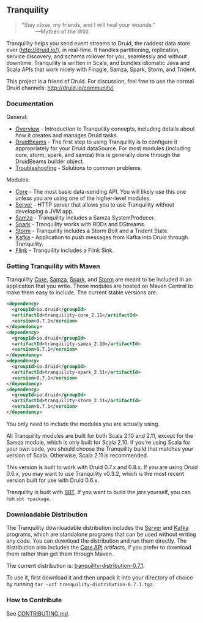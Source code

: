 ## Tranquility

> &#8220;Stay close, my friends, and I will heal your wounds.&#8221;<br />
> &nbsp;&nbsp;&nbsp;&nbsp;&nbsp;&nbsp;&nbsp;&nbsp;&nbsp;&mdash;Mythen of the Wild

Tranquility helps you send event streams to Druid, the raddest data store ever (http://druid.io/), in real-time. It
handles partitioning, replication, service discovery, and schema rollover for you, seamlessly and without downtime.
Tranquility is written in Scala, and bundles idiomatic Java and Scala APIs that work nicely with Finagle, Samza, Spark,
Storm, and Trident.

This project is a friend of Druid. For discussion, feel free to use the normal Druid channels: http://druid.io/community/

### Documentation

General:

- [Overview](docs/overview.md) - Introduction to Tranquility concepts, including details about how it creates and
  manages Druid tasks.
- [DruidBeams](docs/druidbeams.md) - The first step to using Tranquility is to configure it appropriately for your
  Druid dataSource. For most modules (including core, storm, spark, and samza) this is generally done through the
  DruidBeams builder object.
- [Troubleshooting](docs/trouble.md) - Solutions to common problems.

Modules:

- [Core](docs/core.md) - The most basic data-sending API. You will likely use this one unless you are using
  one of the higher-level modules.
- [Server](docs/server.md) - HTTP server that allows you to use Tranquility without developing a JVM app.
- [Samza](docs/samza.md) - Tranquility includes a Samza SystemProducer.
- [Spark](docs/spark.md) - Tranquility works with RDDs and DStreams.
- [Storm](docs/storm.md) - Tranquility includes a Storm Bolt and a Trident State.
- [Kafka](docs/kafka.md) - Application to push messages from Kafka into Druid through Tranquility.
- [Flink](docs/flink.md) - Tranquility includes a Flink Sink.

### Getting Tranquility with Maven

Tranquility [Core](docs/core.md), [Samza](docs/samza.md), [Spark](docs/spark.md), and [Storm](docs/storm.md) are
meant to be included in an application that you write. Those modules are hosted on Maven Central to make them
easy to include. The current stable versions are:

```xml
<dependency>
  <groupId>io.druid</groupId>
  <artifactId>tranquility-core_2.11</artifactId>
  <version>0.7.1</version>
</dependency>
<dependency>
  <groupId>io.druid</groupId>
  <artifactId>tranquility-samza_2.10</artifactId>
  <version>0.7.1</version>
</dependency>
<dependency>
  <groupId>io.druid</groupId>
  <artifactId>tranquility-spark_2.11</artifactId>
  <version>0.7.1</version>
</dependency>
<dependency>
  <groupId>io.druid</groupId>
  <artifactId>tranquility-storm_2.11</artifactId>
  <version>0.7.1</version>
</dependency>
```

You only need to include the modules you are actually using.

All Tranquility modules are built for both Scala 2.10 and 2.11, except for the Samza module, which is only built for
Scala 2.10. If you're using Scala for your own code, you should choose the Tranquility build that matches your version
of Scala. Otherwise, Scala 2.11 is recommended.

This version is built to work with Druid 0.7.x and 0.8.x. If you are using Druid 0.6.x, you may want to use Tranquility
v0.3.2, which is the most recent version built for use with Druid 0.6.x.

Tranquility is built with [SBT](http://www.scala-sbt.org/). If you want to build the jars yourself, you can
run `sbt +package`.

### Downloadable Distribution

The Tranquility downloadable distribution includes the [Server](docs/server.md) and [Kafka](docs/kafka.md) programs,
which are standalone programs that can be used without writing any code. You can download the distribution and
run them directly. The distribution also includes the [Core API](docs/core.md) artifacts, if you prefer to download
them rather than get them through Maven.

The current distribution is:
[tranquility-distribution-0.7.1](http://static.druid.io/tranquility/releases/tranquility-distribution-0.7.1.tgz).

To use it, first download it and then unpack it into your directory of choice by running
`tar -xzf tranquility-distribution-0.7.1.tgz`.

### How to Contribute

See [CONTRIBUTING.md](CONTRIBUTING.md).
